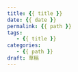 ```yaml
---
title: {{ title }}
date: {{ date }}
permalink: {{ path }}
tags:
   - {{ title }}
categories:
   - {{ path }}
draft: 草稿
---
```


## 


<!--more--->
